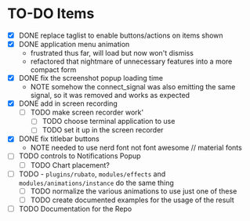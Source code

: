 # TO-DO Items

- [x] DONE replace taglist to enable buttons/actions on items shown
- [x] DONE application menu animation
  - frustrated thus far, will load but now won't dismiss
  - refactored that nightmare of unnecessary features into a more compact form
- [x] DONE fix the screenshot popup loading time
  - NOTE somehow the connect_signal was also emitting the same signal, so it was removed and works as expected
- [x] DONE add in screen recording
  - [ ] TODO make screen recorder work'
    - [ ] TODO choose terminal application to use
    - [ ] TODO set it up in the screen recorder
- [x] DONE fix titlebar buttons
  - NOTE needed to use nerd font not font awesome // material fonts
- [ ] TODO controls to Notifications Popup
  - [ ] TODO Chart placement?
- [ ] TODO - `plugins/rubato`, `modules/effects` and `modules/animations/instance` do the same thing
  - [ ] TODO normalize the various animations to use just one of these
  - [ ] TODO create documented examples for the usage of the result
- [ ] TODO Documentation for the Repo
